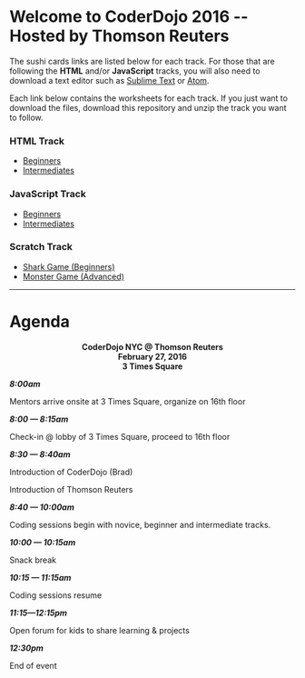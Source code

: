 # Welcome to CoderDojo 2016 -- Hosted by Thomson Reuters

The sushi cards links are listed below for each track.  For those that are following the **HTML** and/or **JavaScript** tracks, you will also need to download a text editor such as <a href="https://www.sublimetext.com/" target="_blank">Sublime Text</a> or <a href="https://www.atom.io/" target="_blank">Atom</a>.

Each link below contains the worksheets for each track.  If you just want to download the files, download this repository and unzip the track you want to follow.

### HTML Track
- <a href="http://kata.coderdojo.com/wiki/My_First_Website" target="_blank">Beginners</a>
- <a href="http://kata.coderdojo.com/wiki/Intermediate_HTML_CSS_Sushi" target="_blank">Intermediates</a>


### JavaScript Track
- <a href="http://kata.coderdojo.com/wiki/Beginner_Javascript_Sushi" target="_blank">Beginners</a>
- <a href="http://kata.coderdojo.com/wiki/Intermediate_Javascript_Sushi" target="_blank">Intermediates</a>


### Scratch Track
- <a href="http://kata.coderdojo.com/images/e/ea/WCD_01_Shark_Game_Level_v1.pdf" target="_blank">Shark Game (Beginners)</a>
- <a href="http://kata.coderdojo.com/images/5/50/WCD_03_Monster_Multiplication.pdf" target="_blank">Monster Game (Advanced)</a>

---

# Agenda
<center><strong>
CoderDojo NYC @ Thomson Reuters<br/>
February 27, 2016<br/>
3 Times Square<br/>
</strong></center>

***8:00am***

Mentors arrive onsite at 3 Times Square, organize on 16th floor

***8:00 &mdash; 8:15am***

Check-in @ lobby of 3 Times Square, proceed to 16th floor

***8:30 &mdash; 8:40am***

Introduction of CoderDojo (Brad)

Introduction of Thomson Reuters 

***8:40 &mdash; 10:00am***

Coding sessions begin with novice, beginner and intermediate tracks. 

***10:00 &mdash; 10:15am***

Snack break

***10:15 &mdash; 11:15am***

Coding sessions resume

***11:15&mdash;12:15pm***

Open forum for kids to share learning & projects

***12:30pm***

End of event


